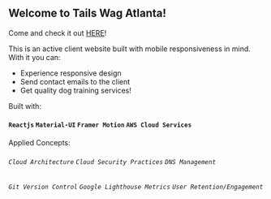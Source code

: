 ## Welcome to Tails Wag Atlanta!
Come and check it out [HERE](https://www.tailswagatlanta.com/)!

This is an active client website built with mobile responsiveness in mind.
With it you can:

* Experience responsive design 
* Send contact emails to the client
* Get quality dog training services!

Built with:

#### `Reactjs` `Material-UI` `Framer Motion` `AWS Cloud Services`

Applied Concepts:

###### `Cloud Architecture` `Cloud Security Practices` `DNS Management` 
###### `Git Version Control` `Google Lighthouse Metrics` `User Retention/Engagement`
